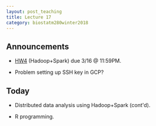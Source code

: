 ```yaml
---
layout: post_teaching
title: Lecture 17
category: biostatm280winter2018
---
```


## Announcements

* [HW4](http://hua-zhou.github.io/teaching/biostatm280-2018winter/hw/hw4/hw4.html) (Hadoop+Spark) due 3/16 @ 11:59PM.  

* Problem setting up SSH key in GCP?

## Today

* Distributed data analysis using Hadoop+Spark (cont'd).

* R programming.



